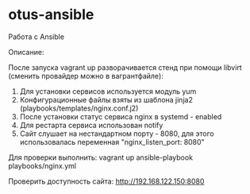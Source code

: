 # otus-ansible
Работа с Ansible

Описание:

После запуска vagrant up разворачивается стенд при помощи libvirt (сменить провайдер можно в вагрантфайле):

1. Для установки сервисов используется модуль yum
2. Конфигурационные файлы взяты из шаблона jinja2 (playbooks/templates/nginx.conf.j2)
3. После установки статус сервиса nginx в systemd - enabled
4. Для рестарта сервиса использован notify
5. Сайт слушает на нестандартном порту - 8080, для этого использовалась переменная "nginx_listen_port: 8080"

Для проверки выполнить:
vagrant up
ansible-playbook playbooks/nginx.yml

Проверить доступность сайта:
http://192.168.122.150:8080

